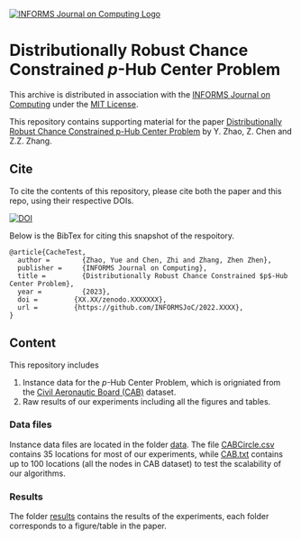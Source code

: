 [![INFORMS Journal on Computing Logo](https://INFORMSJoC.github.io/logos/INFORMS_Journal_on_Computing_Header.jpg)](https://pubsonline.informs.org/journal/ijoc)

# Distributionally Robust Chance Constrained $p$-Hub Center Problem

This archive is distributed in association with the [INFORMS Journal on
Computing](https://pubsonline.informs.org/journal/ijoc) under the [MIT License](LICENSE).

This repository contains supporting material for the paper [Distributionally Robust Chance Constrained p-Hub Center Problem](https://doi.org/????) by Y. Zhao, Z. Chen and Z.Z. Zhang.


## Cite

To cite the contents of this repository, please cite both the paper and this repo, using their respective DOIs.

[![DOI](https://zenodo.org/badge/DOI/XX.XXXX/zenodo.XXXXXXX.svg)](https://doi.org/XX.XXXX/zenodo.XXXXXXX)

Below is the BibTex for citing this snapshot of the respoitory.

```
@article{CacheTest,
  author =        {Zhao, Yue and Chen, Zhi and Zhang, Zhen Zhen},
  publisher =     {INFORMS Journal on Computing},
  title =         {Distributionally Robust Chance Constrained $p$-Hub Center Problem},
  year =          {2023},
  doi =         {XX.XX/zenodo.XXXXXXX},
  url =         {https://github.com/INFORMSJoC/2022.XXXX},
}  
```

## Content

This repository includes

1. Instance data for the $p$-Hub Center Problem, which is origniated from the [Civil Aeronautic Board (CAB)](https://www.researchgate.net/publication/269396247_cab100_mok) dataset.
1. Raw results of our experiments including all the figures and tables.

### Data files

Instance data files are located in the folder [data](data). The file [CABCircle.csv](data/CABCircle.csv) contains 35 locations for most of our experiments, while [CAB.txt](data/CAB.txt) contains up to 100 locations (all the nodes in CAB dataset) to test the scalability of our algorithms. 


### Results
The folder [results](results) contains the results of the experiments, each folder corresponds to a figure/table in the paper.
